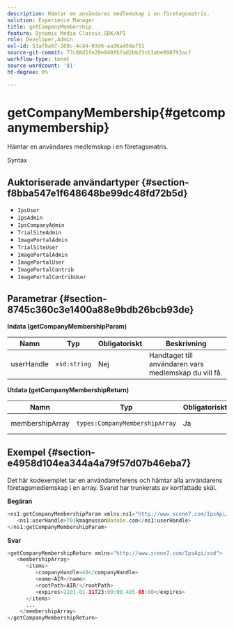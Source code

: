 ```yaml
---
description: Hämtar en användares medlemskap i en företagsmatris.
solution: Experience Manager
title: getCompanyMembership
feature: Dynamic Media Classic,SDK/API
role: Developer,Admin
exl-id: 53af8a97-208c-4c44-93d6-aa36a459af51
source-git-commit: 77c88d5fe20e048f6fad2bb23cb1abe090793acf
workflow-type: tm+mt
source-wordcount: '81'
ht-degree: 0%

---
```


# getCompanyMembership{#getcompanymembership}

Hämtar en användares medlemskap i en företagsmatris.

Syntax

## Auktoriserade användartyper {#section-f8bba547e1f648648be99dc48fd72b5d}

* `IpsUser`
* `IpsAdmin`
* `IpsCompanyAdmin`
* `TrialSiteAdmin`
* `ImagePortalAdmin`
* `TrialSiteUser`
* `ImagePortalAdmin`
* `ImagePortalUser`
* `ImagePortalContrib`
* `ImagePortalContribUser`

## Parametrar {#section-8745c360c3e1400a88e9bdb26bcb93de}

**Indata (getCompanyMembershipParam)**

| Namn | Typ | Obligatoriskt | Beskrivning |
|---|---|---|---|
| userHandle | `xsd:string` | Nej | Handtaget till användaren vars medlemskap du vill få. |

**Utdata (getCompanyMembershipReturn)**

| Namn | Typ | Obligatoriskt | Beskrivning |
|---|---|---|---|
| membershipArray | `types:CompanyMembershipArray` | Ja | En matris med företagsmedlemskap. |

## Exempel {#section-e4958d104ea344a4a79f57d07b46eba7}

Det här kodexemplet tar en användarreferens och hämtar alla användarens företagsmedlemskap i en array. Svaret har trunkerats av kortfattade skäl.

**Begäran**

```java
<ns1:getCompanyMembershipParam xmlns:ns1="http://www.scene7.com/IpsApi/xsd">
   <ns1:userHandle>70|kmagnusson@adobe.com</ns1:userHandle>
</ns1:getCompanyMembershipParam>
```

**Svar**

```java
<getCompanyMembershipReturn xmlns="http://www.scene7.com/IpsApi/xsd">
   <membershipArray>
      <items>
         <companyHandle>48</companyHandle>
         <name>AIR</name>
         <rootPath>AIR/</rootPath>
         <expires>2101-01-31T23:00:00.485-08:00</expires>
      </items>
      ...
    </membershipArray>
</getCompanyMembershipReturn>
```
